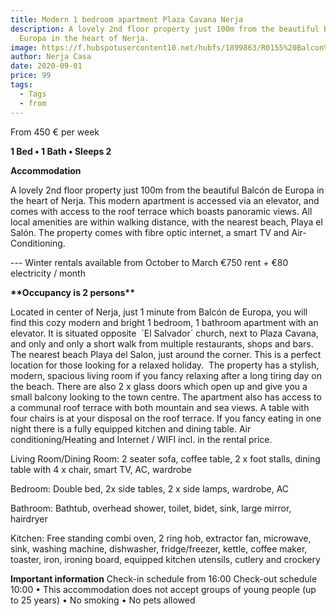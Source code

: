 ```yaml
---
title: Modern 1 bedroom apartment Plaza Cavana Nerja
description: A lovely 2nd floor property just 100m from the beautiful Balcón de
  Europa in the heart of Nerja.
image: https://f.hubspotusercontent10.net/hubfs/1899863/R0155%20Balcon%20de%20Europa/Apartamento-Balcon-de-europa10.jpg
author: Nerja Casa
date: 2020-09-01
price: 99
tags:
  - Tags
  - from
---
```

From 450 € per week

**1 Bed • 1 Bath • Sleeps 2**

**Accommodation**

A lovely 2nd floor property just 100m from the beautiful Balcón de Europa in the heart of Nerja. This modern apartment is accessed via an elevator, and comes with access to the roof terrace which boasts panoramic views. All local amenities are within walking distance, with the nearest beach, Playa el Salón. The property comes with fibre optic internet, a smart TV and Air-Conditioning.

\--- Winter rentals available from October to March €750 rent + €80 electricity / month

**\*\*Occupancy is 2 persons\*\***

Located in center of Nerja, just 1 minute from Balcón de Europa, you will find this cozy modern and bright 1 bedroom, 1 bathroom apartment with an elevator. It is situated opposite  ´El Salvador´ church, next to Plaza Cavana, and only and only a short walk from multiple restaurants, shops and bars. The nearest beach Playa del Salon, just around the corner. This is a perfect location for those looking for a relaxed holiday.  The property has a stylish, modern, spacious living room if you fancy relaxing after a long tiring day on the beach. There are also 2 x glass doors which open up and give you a small balcony looking to the town centre. The apartment also has access to a communal roof terrace with both mountain and sea views. A table with four chairs is at your disposal on the roof terrace. If you fancy eating in one night there is a fully equipped kitchen and dining table. Air conditioning/Heating and Internet / WIFI incl. in the rental price.

Living Room/Dining Room: 2 seater sofa, coffee table, 2 x foot stalls, dining table with 4 x chair, smart TV, AC, wardrobe

Bedroom: Double bed, 2x side tables, 2 x side lamps, wardrobe, AC

Bathroom: Bathtub, overhead shower, toilet, bidet, sink, large mirror, hairdryer

Kitchen: Free standing combi oven, 2 ring hob, extractor fan, microwave, sink, washing machine, dishwasher, fridge/freezer, kettle, coffee maker, toaster, iron, ironing board, equipped kitchen utensils, cutlery and crockery

**Important information** Check-in schedule from 16:00 Check-out schedule 10:00 • This accommodation does not accept groups of young people (up to 25 years) • No smoking • No pets allowed